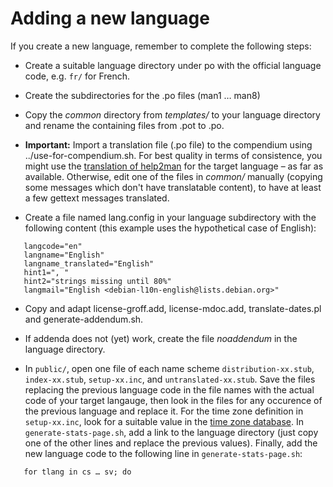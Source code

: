 # Adding a new language

If you create a new language, remember to complete the following steps:


* Create a suitable language directory under po with the official language
  code, e.g. `fr/` for French.

* Create the subdirectories for the .po files (man1 … man8)

* Copy the _common_ directory from _templates/_ to your language directory and
  rename the containing files from .pot to .po.

* __Important:__ Import a translation file (.po file) to the compendium using
  ../use-for-compendium.sh. For best quality in terms of consistence, you might use
  the [translation of help2man](http://translationproject.org/domain/help2man.html)
  for the target language &ndash; as far as available. Otherwise, edit one of the files
  in _common/_ manually (copying some messages which don't have translatable content),
  to have at least a few gettext messages translated.

* Create a file named lang.config in your language subdirectory with the following
  content (this example uses the hypothetical case of English):

```
   langcode="en"
   langname="English"
   langname_translated="English"
   hint1=", "
   hint2="strings missing until 80%"
   langmail="English <debian-l10n-english@lists.debian.org>"
```

* Copy and adapt license-groff.add, license-mdoc.add, translate-dates.pl and generate-addendum.sh.

* If addenda does not (yet) work, create the file _noaddendum_ in the language
  directory.

* In `public/`, open one file of each name scheme `distribution-xx.stub`, `index-xx.stub`,
  `setup-xx.inc`, and `untranslated-xx.stub`. Save the files replacing the previous
  language code in the file names with the actual code of your target langauge, then
  look in the files for any occurence of the previous language and replace it. For the
  time zone definition in `setup-xx.inc`, look for a suitable value in the
  [time zone database](https://www.iana.org/time-zones). In `generate-stats-page.sh`,
  add a link to the language directory (just copy one of the other lines and replace the
  previous values). Finally, add the new language code to the following line in
  `generate-stats-page.sh`:

```
   for tlang in cs … sv; do
```

